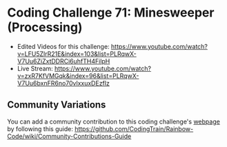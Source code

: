 # Coding Challenge 71: Minesweeper (Processing)
* Edited Videos for this challenge: https://www.youtube.com/watch?v=LFU5ZlrR21E&index=103&list=PLRqwX-V7Uu6ZiZxtDDRCi6uhfTH4FilpH
* Live Stream: https://www.youtube.com/watch?v=zxR7KfVMGqk&index=96&list=PLRqwX-V7Uu6bxnFR6no70vlxxuxDEzflz

## Community Variations

You can add a community contribution to this coding challenge's [webpage](http://codingtrain.github.io/Rainbow-Code/CodingChallenges/71-minesweeper.html) by following this guide: https://github.com/CodingTrain/Rainbow-Code/wiki/Community-Contributions-Guide
